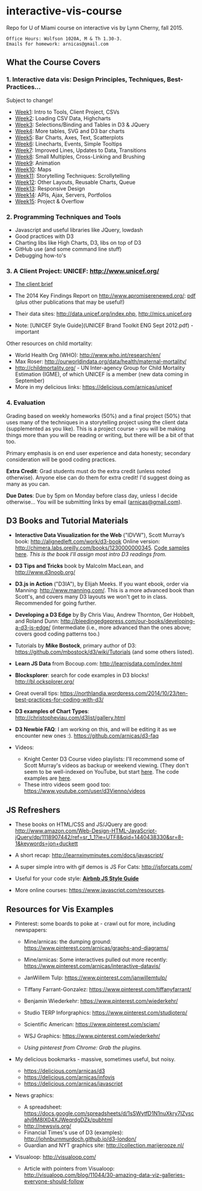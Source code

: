 # interactive-vis-course

Repo for U of Miami course on interactive vis by Lynn Cherny, fall 2015.

    Office Hours: Wolfson 1020A, M & Th 1.30-3.
    Emails for homework: arnicas@gmail.com


## What the Course Covers

### 1. Interactive data vis: Design Principles, Techniques, Best-Practices...

Subject to change!

* [Week1](Week1): Intro to Tools, Client Project, CSVs
* [Week2](Week2): Loading CSV Data, Highcharts
* [Week3](Week3): Selections/Binding and Tables in D3 & JQuery
* [Week4](Week4): More tables, SVG and D3 bar charts
* [Week5](Week5): Bar Charts, Axes, Text, Scatterplots
* [Week6](Week6): Linecharts, Events, Simple Tooltips
* [Week7](Week7): Improved Lines, Updates to Data, Transitions
* [Week8](Week8): Small Multiples, Cross-Linking and Brushing
* [Week9](Week9): Animation
* [Week10](Week10): Maps
* [Week11](Week11): Storytelling Techniques: Scrollytelling
* [Week12](Week12): Other Layouts, Reusable Charts, Queue
* [Week13](Week13): Responsive Design
* [Week14](Week14): APIs, Ajax, Servers, Portfolios
* [Week15](Week15): Project & Overflow


### 2. Programming Techniques and Tools

* Javascript and useful libraries like JQuery, lowdash
* Good practices with D3
* Charting libs like High Charts, D3, libs on top of D3
* GitHub use (and some command line stuff)
* Debugging how-to's


### 3. A Client Project: UNICEF: http://www.unicef.org/

* [The client brief](APromiseRenewed_Brief_March2015.pdf)
* The 2014 Key Findings Report on http://www.apromiserenewed.org/: [pdf](http://www.apromiserenewed.org/wp-content/uploads/2015/07/A-Promise-Renewed-2014-Key-Findings.pdf) (plus other publications that may be useful!)
* Their data sites: http://data.unicef.org/index.php, http://mics.unicef.org

* Note: [UNICEF Style Guide](UNICEF Brand Toolkit ENG Sept 2012.pdf) - important


Other resources on child mortality:

* World Health Org (WHO): http://www.who.int/research/en/
* Max Roser: http://ourworldindata.org/data/health/maternal-mortality/
* http://childmortality.org/ - UN Inter-agency Group for Child Mortality Estimation (IGME), of which UNICEF is a member (new data coming in September)
* More in my delicious links: https://delicious.com/arnicas/unicef

### 4. Evaluation

Grading based on weekly homeworks (50%) and a final project (50%) that uses many of the techniques in a storytelling project using the client data (supplemented as you like).  This is a project course - you will be making things more than you will be reading or writing, but there will be a bit of that too.

Primary emphasis is on end user experience and data honesty; secondary consideration will be good coding practices.

**Extra Credit**: Grad students must do the extra credit (unless noted otherwise). Anyone else can do them for extra credit!  I'd suggest doing as many as you can.

**Due Dates**: Due by 5pm on Monday before class day, unless I decide otherwise... You will be submitting links by email (arnicas@gmail.com).


## D3 Books and Tutorial Materials

* **Interactive Data Visualization for the Web** ("IDVW"), Scott Murray’s book: http://alignedleft.com/work/d3-book
Online version: http://chimera.labs.oreilly.com/books/1230000000345.  [Code samples here](https://github.com/alignedleft/d3-book). *This is the book I'll assign most intro D3 readings from.*

* **D3 Tips and Tricks** book by Malcolm MacLean, and http://www.d3noob.org/

* **D3.js in Action** ("D3IA"), by Elijah Meeks.  If you want ebook, order via Manning: http://www.manning.com/.  This is a more advanced book than Scott's, and covers many D3 layouts we won't get to in class.  Recommended for going further.

* **Developing a D3 Edge** by By Chris Viau, Andrew Thornton, Ger Hobbelt, and Roland Dunn: http://bleedingedgepress.com/our-books/developing-a-d3-js-edge/ (intermediate (i.e., more advanced than the ones above; covers good coding patterns too.)

* Tutorials by **Mike Bostock**, primary author of D3: https://github.com/mbostock/d3/wiki/Tutorials (and some others listed).

* **Learn JS Data** from Bocoup.com: http://learnjsdata.com/index.html

* **Blocksplorer**: search for code examples in D3 blocks! http://bl.ocksplorer.org/

* Great overall tips: https://northlandia.wordpress.com/2014/10/23/ten-best-practices-for-coding-with-d3/

* **D3 examples of Chart Types**: http://christopheviau.com/d3list/gallery.html

* **D3 Newbie FAQ**: I am working on this, and will be editing it as we encounter new ones :). https://github.com/arnicas/d3-faq

* Videos:
    * Knight Center D3 Course video playlists: I'll recommend some of Scott Murray's videos as backup or weekend viewing. (They don't seem to be well-indexed on YouTube, but start [here](https://www.youtube.com/user/KnightCenterMOOC/playlists).  The code examples are [here](https://github.com/alignedleft/data-vis-d3).
    * These intro videos seem good too: https://www.youtube.com/user/d3Vienno/videos


## JS Refreshers

* These books on HTML/CSS and JS/JQuery are good: http://www.amazon.com/Web-Design-HTML-JavaScript-jQuery/dp/1118907442/ref=sr_1_1?ie=UTF8&qid=1440438330&sr=8-1&keywords=jon+duckett

* A short recap: http://learnxinyminutes.com/docs/javascript/

* A super simple intro with gif demos is JS For Cats: http://jsforcats.com/

* Useful for your code style: **[Airbnb JS Style Guide](https://github.com/airbnb/javascript/tree/master/es5)**

* More online courses: https://www.javascript.com/resources.


## Resources for Vis Examples

* Pinterest: some boards to poke at - crawl out for more, including newspapers:
    * Mine/arnicas: the dumping ground:
        https://www.pinterest.com/arnicas/graphs-and-diagrams/
    * Mine/arnicas: Some interactives pulled out more recently: https://www.pinterest.com/arnicas/interactive-datavis/
    * JanWillem Tulp: https://www.pinterest.com/janwillemtulp/
    * Tiffany Farrant-Gonzalez: https://www.pinterest.com/tiffanyfarrant/
    * Benjamin Wiederkehr: https://www.pinterest.com/wiederkehr/
    * Studio TERP Inforgraphics: https://www.pinterest.com/studioterp/
    * Scientific American: https://www.pinterest.com/sciam/
    * WSJ Graphics: https://www.pinterest.com/wiederkehr/

    * *Using pinterest from Chrome: Grab the plugins.*

* My delicious bookmarks - massive, sometimes useful, but noisy.
    * https://delicious.com/arnicas/d3
    * https://delicious.com/arnicas/infovis
    * https://delicious.com/arnicas/javascript

* News graphics:
    * A spreadsheet: https://docs.google.com/spreadsheets/d/1sSWytfD1N1nuXkry7IZyscahj9M8lX04XJWeqrdgDZk/pubhtml
    * http://newsvis.org/
    * Financial Times's use of D3 (examples): http://johnburnmurdoch.github.io/d3-london/
    * Guardian and NYT graphics site: http://collection.marijerooze.nl/
* Visualoop: http://visualoop.com/
    * Article with pointers from Visualoop: http://visualoop.com/blog/11044/30-amazing-data-viz-galleries-everyone-should-follow

